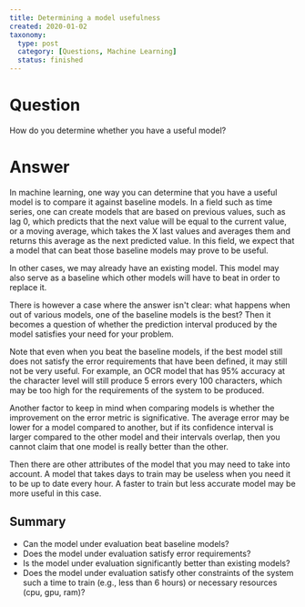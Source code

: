```yaml
---
title: Determining a model usefulness
created: 2020-01-02
taxonomy:
  type: post
  category: [Questions, Machine Learning]
  status: finished
---
```


# Question
How do you determine whether you have a useful model?

# Answer
In machine learning, one way you can determine that you have a useful model is to compare it against baseline models. In a field such as time series, one can create models that are based on previous values, such as lag 0, which predicts that the next value will be equal to the current value, or a moving average, which takes the X last values and averages them and returns this average as the next predicted value. In this field, we expect that a model that can beat those baseline models may prove to be useful.

In other cases, we may already have an existing model. This model may also serve as a baseline which other models will have to beat in order to replace it.

There is however a case where the answer isn't clear: what happens when out of various models, one of the baseline models is the best? Then it becomes a question of whether the prediction interval produced by the model satisfies your need for your problem.

Note that even when you beat the baseline models, if the best model still does not satisfy the error requirements that have been defined, it may still not be very useful. For example, an OCR model that has 95% accuracy at the character level will still produce 5 errors every 100 characters, which may be too high for the requirements of the system to be produced.

Another factor to keep in mind when comparing models is whether the improvement on the error metric is significative. The average error may be lower for a model compared to another, but if its confidence interval is larger compared to the other model and their intervals overlap, then you cannot claim that one model is really better than the other.

Then there are other attributes of the model that you may need to take into account. A model that takes days to train may be useless when you need it to be up to date every hour. A faster to train but less accurate model may be more useful in this case.

## Summary
* Can the model under evaluation beat baseline models?
* Does the model under evaluation satisfy error requirements?
* Is the model under evaluation significantly better than existing models?
* Does the model under evaluation satisfy other constraints of the system such a time to train (e.g., less than 6 hours) or necessary resources (cpu, gpu, ram)?
